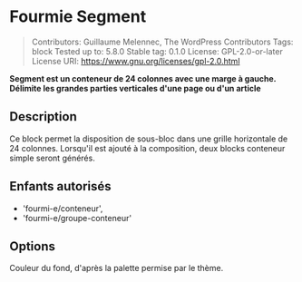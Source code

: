 # Fourmie Segment

> Contributors:      Guillaume Melennec, The WordPress Contributors
> Tags:              block
> Tested up to:      5.8.0
> Stable tag:        0.1.0
> License:           GPL-2.0-or-later
> License URI:       https://www.gnu.org/licenses/gpl-2.0.html

**Segment est un conteneur de 24 colonnes avec une marge à gauche. Délimite les grandes parties verticales d'une page ou d'un article**

## Description

Ce block permet la disposition de sous-bloc dans une grille horizontale de 24 colonnes.
Lorsqu'il est ajouté à la composition, deux blocks conteneur simple seront générés.

## Enfants autorisés

+ 'fourmi-e/conteneur',
+ 'fourmi-e/groupe-conteneur'

## Options

Couleur du fond, d'après la palette permise par le thème.
